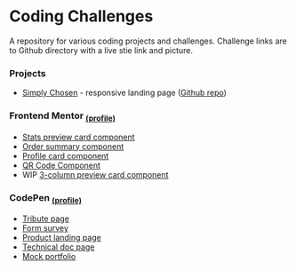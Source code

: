 # Coding Challenges
A repository for various coding projects and challenges. Challenge links are to Github directory with a live stie link and picture.

### Projects
- [Simply Chosen](https://dinojetpilot.github.io/SimplyChosen/) - responsive landing page ([Github repo](https://github.com/DinoJetPilot/SimplyChosen/tree/main/))

### Frontend Mentor  <sub>[(profile)](https://www.frontendmentor.io/profile/DinoJetPilot)</sub>

- [Stats preview card component](https://github.com/DinoJetPilot/code-2-self/tree/main/coding-challenges/stats-preview-card-component)
- [Order summary component](https://github.com/DinoJetPilot/code-2-self/tree/main/coding-challenges/order-summary-component) 
- [Profile card component](https://github.com/DinoJetPilot/code-2-self/tree/main/coding-challenges/profile-card-component)
- [QR Code Component](https://github.com/DinoJetPilot/code-2-self/blob/main/coding-challenges/qr-code-component/)
- WIP [3-column preview card component](https://github.com/DinoJetPilot/code-2-self/blob/main/coding-challenges/3-column-preview-card-component/)
<!-- - WIP [Intro Component w/ Signup Form](https://github.com/DinoJetPilot/code-2-self/tree/main/coding-challenges/intro-component-with-signup-form) -->

### CodePen  <sub>[(profile)](https://codepen.io/dinojetpilot)</sub>

- [Tribute page](https://codepen.io/jmillet/pen/GREbZMr)
- [Form survey](https://codepen.io/jmillet/pen/eYEOdoW) 
- [Product landing page](https://codepen.io/jmillet/pen/JjyPQXQ) 
- [Technical doc page](https://codepen.io/jmillet/pen/rNzNoWN)
- [Mock portfolio](https://codepen.io/jmillet/pen/JjydQVz) 
